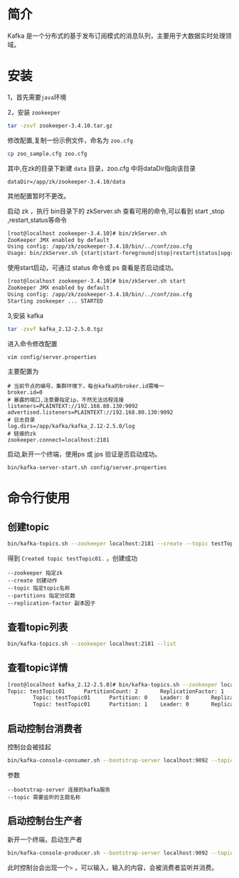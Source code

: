 # 简介

Kafka 是一个分布式的基于发布订阅模式的消息队列，主要用于大数据实时处理领域。

# 安装

1，首先需要`java`环境

2，安装 `zookeeper`

```bash
tar -zxvf zookeeper-3.4.10.tar.gz
```

修改配置,复制一份示例文件，命名为 `zoo.cfg`

```bash
cp zoo_sample.cfg zoo.cfg
```

其中,在zk的目录下新建 `data` 目录，zoo.cfg 中将dataDir指向该目录

```properties
dataDir=/app/zk/zookeeper-3.4.10/data
```

其他配置暂时不更改。

启动 zk ，执行 bin目录下的 zkServer.sh 查看可用的命令,可以看到 start ,stop ,restart,status等命令

```bash
[root@localhost zookeeper-3.4.10]# bin/zkServer.sh
ZooKeeper JMX enabled by default
Using config: /app/zk/zookeeper-3.4.10/bin/../conf/zoo.cfg
Usage: bin/zkServer.sh {start|start-foreground|stop|restart|status|upgrade|print-cmd}
```

使用start启动，可通过 status 命令或 ps 查看是否启动成功。

```bash
[root@localhost zookeeper-3.4.10]# bin/zkServer.sh start
ZooKeeper JMX enabled by default
Using config: /app/zk/zookeeper-3.4.10/bin/../conf/zoo.cfg
Starting zookeeper ... STARTED
```

3,安装 kafka

```bash
tar -zxvf kafka_2.12-2.5.0.tgz
```

进入命令修改配置 

```bash
vim config/server.properties
```

主要配置为

```properties
# 当前节点的编号，集群环境下，每台kafka的broker.id需唯一
broker.id=0
# 暴露的端口,注意要指定ip，不然无法远程连接
listeners=PLAINTEXT://192.168.80.130:9092
advertised.listeners=PLAINTEXT://192.168.80.130:9092
# 日志目录
log.dirs=/app/kafka/kafka_2.12-2.5.0/log
# 链接的zk
zookeeper.connect=localhost:2181
```

启动,新开一个终端，使用ps 或 jps 验证是否启动成功。

```bash
bin/kafka-server-start.sh config/server.properties
```

# 命令行使用

## 创建topic

```bash
bin/kafka-topics.sh --zookeeper localhost:2181 --create --topic testTopic01 --partitions 2 --replication-factor 1
```

得到 `Created topic testTopic01.` ，创建成功

```
--zookeeper 指定zk
--create 创建动作
--topic 指定topic名称
--partitions 指定分区数
--replication-factor 副本因子
```

## 查看topic列表

```bash
bin/kafka-topics.sh --zookeeper localhost:2181 --list
```

## 查看topic详情

```bash
[root@localhost kafka_2.12-2.5.0]# bin/kafka-topics.sh --zookeeper localhost:2181 --describe --topic testTopic01
Topic: testTopic01      PartitionCount: 2       ReplicationFactor: 1    Configs:
        Topic: testTopic01      Partition: 0    Leader: 0       Replicas: 0     Isr: 0
        Topic: testTopic01      Partition: 1    Leader: 0       Replicas: 0     Isr: 0
```

## 启动控制台消费者

控制台会被挂起

```bash
bin/kafka-console-consumer.sh --bootstrap-server localhost:9092 --topic testTopic01
```

参数

```
--bootstrap-server 连接的kafka服务
--topic 需要监听的主题名称
```

## 启动控制台生产者

新开一个终端，启动生产者

```bash
bin/kafka-console-producer.sh --bootstrap-server localhost:9092 --topic testTopic01
```

此时控制台会出现一个`>` ，可以输入，输入的内容，会被消费者监听并消费。